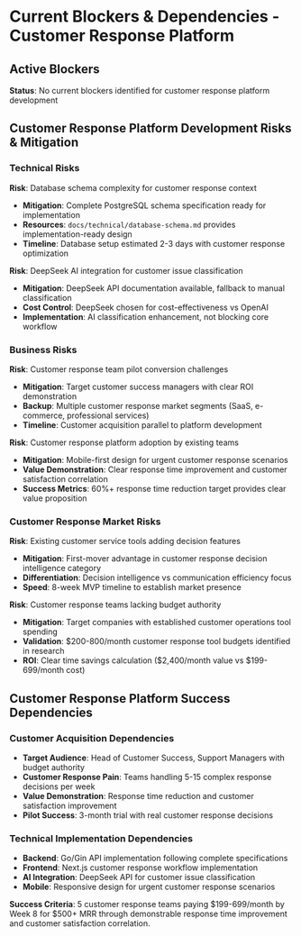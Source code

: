 # Current Blockers & Dependencies - Customer Response Platform

## Active Blockers
**Status**: No current blockers identified for customer response platform development

## Customer Response Platform Development Risks & Mitigation

### Technical Risks
**Risk**: Database schema complexity for customer response context
- **Mitigation**: Complete PostgreSQL schema specification ready for implementation
- **Resources**: `docs/technical/database-schema.md` provides implementation-ready design
- **Timeline**: Database setup estimated 2-3 days with customer response optimization

**Risk**: DeepSeek AI integration for customer issue classification
- **Mitigation**: DeepSeek API documentation available, fallback to manual classification
- **Cost Control**: DeepSeek chosen for cost-effectiveness vs OpenAI
- **Implementation**: AI classification enhancement, not blocking core workflow

### Business Risks
**Risk**: Customer response team pilot conversion challenges
- **Mitigation**: Target customer success managers with clear ROI demonstration
- **Backup**: Multiple customer response market segments (SaaS, e-commerce, professional services)
- **Timeline**: Customer acquisition parallel to platform development

**Risk**: Customer response platform adoption by existing teams
- **Mitigation**: Mobile-first design for urgent customer response scenarios
- **Value Demonstration**: Clear response time improvement and customer satisfaction correlation
- **Success Metrics**: 60%+ response time reduction target provides clear value proposition

### Customer Response Market Risks
**Risk**: Existing customer service tools adding decision features
- **Mitigation**: First-mover advantage in customer response decision intelligence category
- **Differentiation**: Decision intelligence vs communication efficiency focus
- **Speed**: 8-week MVP timeline to establish market presence

**Risk**: Customer response teams lacking budget authority
- **Mitigation**: Target companies with established customer operations tool spending
- **Validation**: $200-800/month customer response tool budgets identified in research
- **ROI**: Clear time savings calculation ($2,400/month value vs $199-699/month cost)

## Customer Response Platform Success Dependencies

### Customer Acquisition Dependencies
- **Target Audience**: Head of Customer Success, Support Managers with budget authority
- **Customer Response Pain**: Teams handling 5-15 complex response decisions per week
- **Value Demonstration**: Response time reduction and customer satisfaction improvement
- **Pilot Success**: 3-month trial with real customer response decisions

### Technical Implementation Dependencies
- **Backend**: Go/Gin API implementation following complete specifications
- **Frontend**: Next.js customer response workflow implementation
- **AI Integration**: DeepSeek API for customer issue classification
- **Mobile**: Responsive design for urgent customer response scenarios

**Success Criteria**: 5 customer response teams paying $199-699/month by Week 8 for $500+ MRR through demonstrable response time improvement and customer satisfaction correlation.
